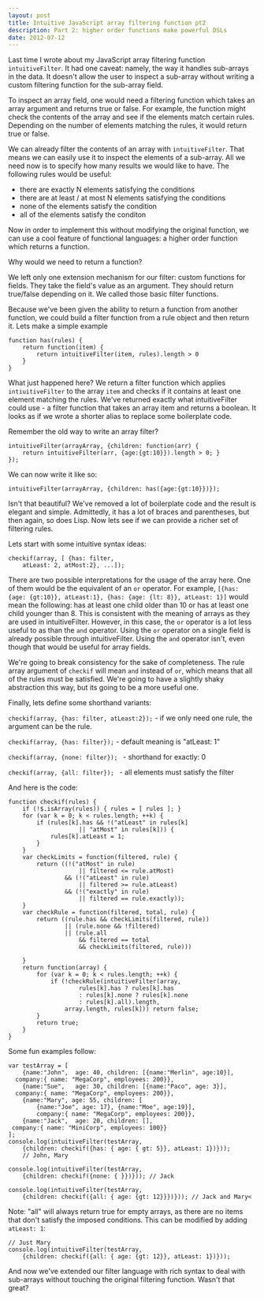 ```yaml
---
layout: post
title: Intuitive JavaScript array filtering function pt2
description: Part 2: higher order functions make powerful DSLs
date: 2012-07-12
---
```


Last time I wrote about my JavaScript array filtering function `intuitiveFilter`. It had one caveat: namely, the way it handles sub-arrays in the data. It doesn't allow the user to inspect a sub-array without writing a custom filtering function for the sub-array field.

To inspect an array field, one would need a filtering function which takes an array argument and returns true or false. For example, the function might check the contents of the array and see if the elements match certain rules. Depending on the number of elements matching the rules, it would return true or false.


We can already filter the contents of an array with `intuitiveFilter`. That means we can easily use it to inspect the elements of a sub-array. All we need now is to specify how many results we would like to have. The following rules would be useful:

*   there are exactly N elements satisfying the conditions
*   there are at least / at most N elements satisfying the conditions
*   none of the elements satisfy the condition
*   all of the elements satisfy the conditon

Now in order to implement this without modifying the original function, we can use a cool feature of functional languages: a higher order function which returns a function.

Why would we need to return a function?

We left only one extension mechanism for our filter: custom functions for fields. They take the field's value as an argument. They should return true/false depending on it. We called those basic filter functions.

Because we've been given the ability to return a function from another function, we could build a filter function from a rule object and then return it. Lets make a simple example

    function has(rules) {
        return function(item) {
            return intuitiveFilter(item, rules).length > 0
        }
    }

What just happened here? We return a filter function which applies `intiuitiveFilter` to the array `item` and checks if it contains at least one element matching the rules. We've returned exactly what intuitiveFilter could use - a filter function that takes an array item and returns a boolean. It looks as if we wrote a shorter alias to replace some boilerplate code.

Remember the old way to write an array filter?

    intuitiveFilter(arrayArray, {children: function(arr) { 
        return intuitiveFilter(arr, {age:{gt:10}}).length > 0; }
    });

We can now write it like so:

    intuitiveFilter(arrayArray, {children: has({age:{gt:10}})});

Isn't that beautiful? We've removed a lot of boilerplate code and the result is elegant and simple. Admittedly, it has a lot of braces and parentheses, but then again, so does Lisp. Now lets see if we can provide a richer set of filtering rules.

Lets start with some intuitive syntax ideas:


    checkif(array, [ {has: filter,
        atLeast: 2, atMost:2}, ...]);

There are two possible interpretations for the usage of the array here. One of
them would be the equivalent of an `or` operator. For example,
`[{has: {age: {gt:10}}, atLeast:1}, {has: {age: {lt: 8}}, atLeast: 1}]` would
mean the following: has at least one child older than 10 or has at least one
child younger than 8. This is consistent with the meaning of arrays as they are
used in intuitiveFilter. However, in this case, the `or` operator is a lot less
useful to as than the `and` operator. Using the `or` operator on a single field
is already possible through intuitiveFilter. Using the `and` operator isn't,
even though that would be useful for array fields.

We're going to break consistency for the sake of completeness. The rule array
argument of `checkif` will mean `and` instead of `or`, which means that all of
the rules must be satisfied. We're going to have a slightly shaky abstraction
this way, but its going to be a more useful one.

Finally, lets define some shorthand variants:

`checkif(array, {has: filter, atLeast:2});` - if we only need one rule, the
argument can be the rule.

`checkif(array, {has: filter});` - default meaning is "atLeast: 1"

`checkif(array, {none: filter}); ` - shorthand for exactly: 0

`checkif(array, {all: filter}); ` - all elements must satisfy the filter

And here is the code:

    function checkif(rules) {
        if (!$.isArray(rules)) { rules = [ rules ]; }
        for (var k = 0; k < rules.length; ++k) {
            if (rules[k].has && !("atLeast" in rules[k]
                        || "atMost" in rules[k])) {
                rules[k].atLeast = 1;
            }
        }
        var checkLimits = function(filtered, rule) {
            return ((!("atMost" in rule)
                        || filtered <= rule.atMost)
                    && (!("atLeast" in rule)
                        || filtered >= rule.atLeast)
                    && (!("exactly" in rule)
                        || filtered == rule.exactly));
        }
        var checkRule = function(filtered, total, rule) {
            return ((rule.has && checkLimits(filtered, rule))
                    || (rule.none && !filtered)
                    || (rule.all
                        && filtered == total
                        && checkLimits(filtered, rule)))

        }
        return function(array) {
            for (var k = 0; k < rules.length; ++k) {
                if (!checkRule(intuitiveFilter(array,
                        rules[k].has ? rules[k].has
                        : rules[k].none ? rules[k].none
                        : rules[k].all).length,
                    array.length, rules[k])) return false;
            }
            return true;
        }
    }

Some fun examples follow:

    var testArray = [
        {name:"John",  age: 40, children: [{name:"Merlin", age:10}],
      company:{ name: "MegaCorp", employees: 200}},
        {name:"Sue",   age: 30, children: [{name:"Paco", age: 3}],
      company:{ name: "MegaCorp", employees: 200}},
        {name:"Mary", age: 55, children: [
            {name:"Joe", age: 17}, {name:"Moe", age:19}],
            company:{ name: "MegaCorp", employees: 200}},
        {name:"Jack",  age: 20, children: [],
     company:{ name: "MiniCorp", employees: 100}}
    ];
    console.log(intuitiveFilter(testArray,
        {children: checkif({has: { age: { gt: 5}}, atLeast: 1})}));
        // John, Mary

    console.log(intuitiveFilter(testArray,
        {children: checkif({none: { }})})); // Jack

    console.log(intuitiveFilter(testArray,
        {children: checkif({all: { age: {gt: 12}}})})); // Jack and Mary<

Note: "all" will always return true for empty arrays, as there are no items that
don't satisfy the imposed conditions. This can be modified by adding
`atLeast: 1`:

    // Just Mary
    console.log(intuitiveFilter(testArray,
        {children: checkif({all: { age: {gt: 12}}, atLeast: 1})}));

And now we've extended our filter language with rich syntax to deal with sub-arrays without touching the original filtering function. Wasn't that great?